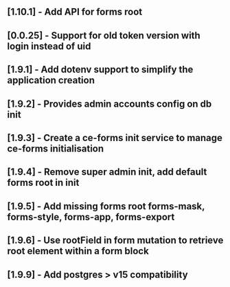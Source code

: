 ## [1.10.1] - Add API for forms root

## [0.0.25] - Support for old token version with login instead of uid

## [1.9.1] - Add dotenv support to simplify the application creation

## [1.9.2] - Provides admin accounts config on db init

## [1.9.3] - Create a ce-forms init service to manage ce-forms initialisation

## [1.9.4] - Remove super admin init, add default forms root in init

## [1.9.5] - Add missing forms root forms-mask, forms-style, forms-app, forms-export

## [1.9.6] - Use rootField in form mutation to retrieve root element within a form block

## [1.9.9] - Add postgres > v15 compatibility